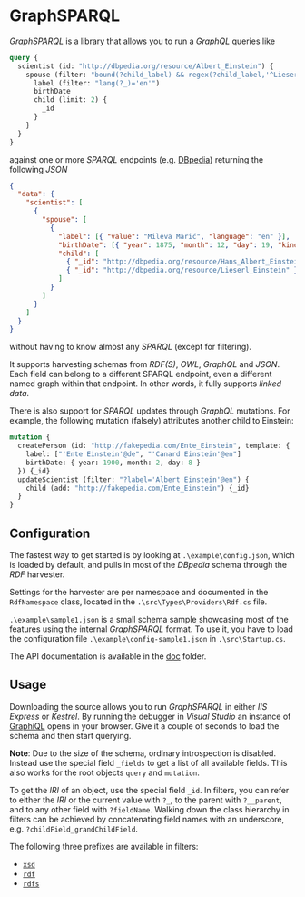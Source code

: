 ﻿GraphSPARQL
===========

_GraphSPARQL_ is a library that allows you to run a _GraphQL_ queries like
```graphql
query {
  scientist (id: "http://dbpedia.org/resource/Albert_Einstein") {
    spouse (filter: "bound(?child_label) && regex(?child_label,'^Lieserl')") {
      label (filter: "lang(?_)='en'")
      birthDate
      child (limit: 2) {
        _id
      }
    }
  }
}
```
against one or more _SPARQL_ endpoints (e.g.
[DBpedia](https://dbpedia.org/sparql)) returning the following _JSON_
```json
{
  "data": {
    "scientist": [
      {
        "spouse": [
          {
            "label": [{ "value": "Mileva Marić", "language": "en" }],
            "birthDate": [{ "year": 1875, "month": 12, "day": 19, "kind": 0 }],
            "child": [
              { "_id": "http://dbpedia.org/resource/Hans_Albert_Einstein" },
              { "_id": "http://dbpedia.org/resource/Lieserl_Einstein" }
            ]
          }
        ]
      }
    ]
  }
}
```
without having to know almost any _SPARQL_ (except for filtering).

It supports harvesting schemas from _RDF(S)_, _OWL_, _GraphQL_ and _JSON_.
Each field can belong to a different SPARQL endpoint, even a different named
graph within that endpoint. In other words, it fully supports _linked data_.

There is also support for _SPARQL_ updates through _GraphQL_ mutations.
For example, the following mutation (falsely) attributes another child to
Einstein:
```graphql
mutation {
  createPerson (id: "http://fakepedia.com/Ente_Einstein", template: {
    label: ["'Ente Einstein'@de", "'Canard Einstein'@en"]
    birthDate: { year: 1900, month: 2, day: 8 }
  }) {_id}
  updateScientist (filter: "?label='Albert Einstein'@en") {
    child (add: "http://fakepedia.com/Ente_Einstein") {_id}
  }
}
```

Configuration
-------------
The fastest way to get started is by looking at `.\example\config.json`, which
is loaded by default, and pulls in most of the _DBpedia_ schema through the
_RDF_ harvester.

Settings for the harvester are per namespace and documented in the
`RdfNamespace` class, located in the `.\src\Types\Providers\Rdf.cs` file.

`.\example\sample1.json` is a small schema sample showcasing most of the
features using the internal _GraphSPARQL_ format. To use it, you have to load
the configuration file `.\example\config-sample1.json` in `.\src\Startup.cs`.

The API documentation is available in the [doc](./doc/index.md) folder.

Usage
-----
Downloading the source allows you to run _GraphSPARQL_ in either _IIS Express_
or _Kestrel_. By running the debugger in _Visual Studio_ an instance of
[GraphiQL](https://github.com/graphql/graphiql) opens in your browser. Give it
a couple of seconds to load the schema and then start querying.

**Note**: Due to the size of the schema, ordinary introspection is disabled.
Instead use the special field `_fields` to get a list of all available fields.
This also works for the root objects `query` and `mutation`.

To get the _IRI_ of an object, use the special field `_id`. In filters, you
can refer to either the _IRI_ or the current value with `?_`, to the parent
with `?__parent`, and to any other field with `?fieldName`. Walking down the
class hierarchy in filters can be achieved by concatenating field names with
an underscore, e.g. `?childField_grandChildField`.

The following three prefixes are available in filters:

- [`xsd`](http://www.w3.org/2001/XMLSchema)
- [`rdf`](http://www.w3.org/1999/02/22-rdf-syntax-ns#)
- [`rdfs`](http://www.w3.org/2000/01/rdf-schema#)
